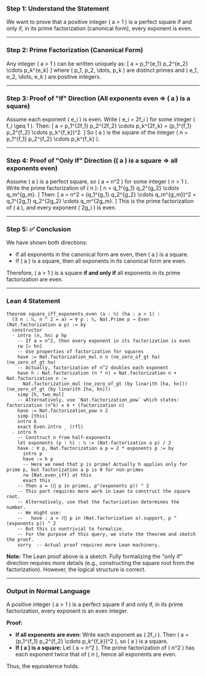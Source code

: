 ### Step 1: Understand the Statement

We want to prove that a positive integer \( a > 1 \) is a perfect square if and only if, in its prime factorization (canonical form), every exponent is even.

---

### Step 2: Prime Factorization (Canonical Form)

Any integer \( a > 1 \) can be written uniquely as:
\[
a = p_1^{e_1} p_2^{e_2} \cdots p_k^{e_k}
\]
where \( p_1, p_2, \dots, p_k \) are distinct primes and \( e_1, e_2, \dots, e_k \) are positive integers.

---

### Step 3: Proof of "If" Direction (All exponents even ⇒ \( a \) is a square)

Assume each exponent \( e_i \) is even. Write \( e_i = 2f_i \) for some integer \( f_i \geq 1 \). Then:
\[
a = p_1^{2f_1} p_2^{2f_2} \cdots p_k^{2f_k} = (p_1^{f_1} p_2^{f_2} \cdots p_k^{f_k})^2.
\]
So \( a \) is the square of the integer \( n = p_1^{f_1} p_2^{f_2} \cdots p_k^{f_k} \).

---

### Step 4: Proof of "Only If" Direction (\( a \) is a square ⇒ all exponents even)

Assume \( a \) is a perfect square, so \( a = n^2 \) for some integer \( n > 1 \). Write the prime factorization of \( n \):
\[
n = q_1^{g_1} q_2^{g_2} \cdots q_m^{g_m}.
\]
Then:
\[
a = n^2 = (q_1^{g_1} q_2^{g_2} \cdots q_m^{g_m})^2 = q_1^{2g_1} q_2^{2g_2} \cdots q_m^{2g_m}.
\]
This is the prime factorization of \( a \), and every exponent \( 2g_i \) is even.

---

### Step 5: ✅ Conclusion

We have shown both directions:
- If all exponents in the canonical form are even, then \( a \) is a square.
- If \( a \) is a square, then all exponents in its canonical form are even.

Therefore, \( a > 1 \) is a square **if and only if** all exponents in its prime factorization are even.

---

### Lean 4 Statement

```lean
theorem square_iff_exponents_even (a : ℕ) (ha : a > 1) :
  (∃ n : ℕ, n ^ 2 = a) ↔ ∀ p : ℕ, Nat.Prime p → Even (Nat.factorization a p) := by
  constructor
  · intro ⟨n, hn⟩ p hp
    -- If a = n^2, then every exponent in its factorization is even
    rw [← hn]
    -- Use properties of factorization for squares
    have := Nat.factorization_mul n n (ne_zero_of_gt ha) (ne_zero_of_gt ha)
    -- Actually, factorization of n^2 doubles each exponent
    have h : Nat.factorization (n * n) = Nat.factorization n + Nat.factorization n :=
      Nat.factorization_mul (ne_zero_of_gt (by linarith [ha, hn])) (ne_zero_of_gt (by linarith [ha, hn]))
    simp [h, two_mul]
    -- Alternatively, use `Nat.factorization_pow` which states: factorization (n^k) = k • (factorization n)
    have := Nat.factorization_pow n 2
    simp [this]
    intro b
    exact Even.intro _ (rfl)
  · intro h
    -- Construct n from half-exponents
    let exponents (p : ℕ) : ℕ := (Nat.factorization a p) / 2
    have : ∀ p, Nat.factorization a p = 2 * exponents p := by
      intro p
      have := h p
      -- Here we need that p is prime? Actually h applies only for prime p, but factorization a p is 0 for non-primes
      rw [Nat.even_iff] at this
      exact this
    -- Then a = (∏ p in primes, p^(exponents p)) ^ 2
    -- This part requires more work in Lean to construct the square root.
    -- Alternatively, use that the factorization determines the number.
    -- We might use:
    --   have : a = (∏ p in (Nat.factorization a).support, p ^ (exponents p)) ^ 2
    -- But this is nontrivial to formalize.
    -- For the purpose of this query, we state the theorem and sketch the proof.
    sorry  -- Actual proof requires more Lean machinery.
```

**Note:** The Lean proof above is a sketch. Fully formalizing the "only if" direction requires more details (e.g., constructing the square root from the factorization). However, the logical structure is correct.

---

### Output in Normal Language

A positive integer \( a > 1 \) is a perfect square if and only if, in its prime factorization, every exponent is an even integer.

**Proof:**
- **If all exponents are even:** Write each exponent as \( 2f_i \). Then \( a = (p_1^{f_1} p_2^{f_2} \cdots p_k^{f_k})^2 \), so \( a \) is a square.
- **If \( a \) is a square:** Let \( a = n^2 \). The prime factorization of \( n^2 \) has each exponent twice that of \( n \), hence all exponents are even.

Thus, the equivalence holds.